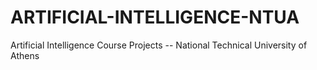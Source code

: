 # ARTIFICIAL-INTELLIGENCE-NTUA
Artificial Intelligence Course Projects -- National Technical University of Athens 
